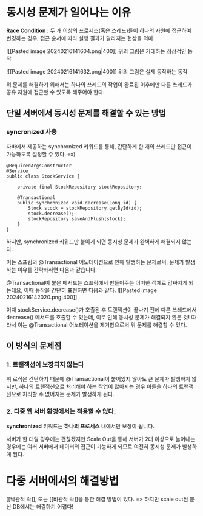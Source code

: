 # 동시성 문제가 일어나는 이유
**Race Condition** : 두 개 이상의 프로세스(혹은 스레드)들이 하나의 자원에 접근하여 변경하는 경우, 접근 순서에 따라 실행 결과가 달라지는 현상을 의미

![[Pasted image 20240216141604.png|400]]
위의 그림은 기대하는 정상적인 동작

![[Pasted image 20240216141632.png|400]]
위의 그림은 실제 동작하는 동작

위 문제를 해결하기 위해서는 하나의 쓰레드의 작업이 완료된 이후에만 다른 쓰레드가 공유 자원에 접근할 수 있도록 해주어야 한다.

## 단일 서버에서 동시성 문제를 해결할 수 있는 방법
### syncronized 사용
자바에서 제공하는 synchronized 키워드를 통해, 간단하게 한 개의 쓰레드만 접근이 가능하도록 설정할 수 있다.
ex)
```
@RequiredArgsConstructor
@Service
public class StockService {

    private final StockRepository stockRepository;
    
    @Transactional
    public synchronized void decrease(Long id) {
        Stock stock = stockRepository.getById(id);
        stock.decrease();
        stockRepository.saveAndFlush(stock);
    }
}
```

하지만, synchronized 키워드만 붙이게 되면 동시성 문제가 완벽하게 해결되지 않는다.

이는 스프링의 @Transactional 어노테이션으로 인해 발생하는 문제로써, 문제가 발생하는 이유를 간략화하면 다음과 같습니다.

@Transactional이 붙은 메서드는 스프링에서 만들어주는 어떠한 객체로 감싸지게 되는데요, 이때 동작을 간단히 표현하면 다음과 같다.
![[Pasted image 20240216142020.png|400]]

이때 stockService.decrease()가 호출된 후 트랜잭션이 끝나기 전에 다른 쓰레드에서 decrease() 메서드를 호출할 수 있는데, 이로 인해 동시성 문제가 해결되지 않은 것!
따라서 이는 @Transactional 어노테이션을 제거함으로써 위 문제를 해결할 수 있다.

## 이 방식의 문제점
### 1. 트랜잭션이 보장되지 않는다

위 로직은 간단하기 때문에 @Transactional이 붙어있지 않아도 큰 문제가 발생하지 않지만, 하나의 트랜잭션으로 처리해야 하는 작업이 많아지는 경우 이들을 하나의 트랜잭션으로 처리할 수 없어지는 문제가 발생하게 된다.

### 2. 다중 웹 서버 환경에서는 적용할 수 없다.

**synchronized** 키워드는 **하나의 프로세스** 내에서만 보장이 됩니다.

서버가 한 대일 경우에는 괜찮겠지만 Scale Out을 통해 서버가 2대 이상으로 늘어나는 경우에는 여러 서버에서 데이터의 접근이 가능하게 되므로 여전히 동시성 문제가 발생하게 된다.

# 다중 서버에서의 해결방법
[[낙관적 락]], 또는 [[비관적 락]]을 통한 해결 방법이 있다. => 하지만 scale out된 분산 DB에서는 해결하기 어렵다!